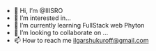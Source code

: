 - 👋 Hi, I’m @IIISRO
- 👀 I’m interested in...
- 🌱 I’m currently learning FullStack web Phyton
- 💞️ I’m looking to collaborate on ...
- 📫 How to reach me ilgarshukuroff@gmail.com

<!---
IIISRO/IIISRO is a ✨ special ✨ repository because its `README.md` (this file) appears on your GitHub profile.
You can click the Preview link to take a look at your changes.
--->
